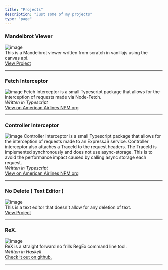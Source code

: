 ```yaml
---
title: "Projects"
description: "Just some of my projects"
type: "page"
---
```

### Mandelbrot Viewer  
![image](/images/mandelbrot-viewer.png)  
This is a Mandelbrot viewer written from scratch in vanillajs using the canvas api.  
[View Project](/projects/mandel.html)

---

### Fetch Interceptor
![image](/images/npmlogo.png)
Fetch Interceptor is a small Typescript package that allows for the interception of requests made via Node-Fetch.  
_Written in Typescript_   
[View on American Airlines NPM org](https://www.npmjs.com/package/@americanairlines/fetch-interceptor)

---
### Controller Interceptor
![image](/images/npmlogo.png)
Controller Interceptor is a small Typescript package that allows for the interception of requests made to an ExpressJS service. Controller interceptor also attaches a TraceId to the request headers. The TraceId is implemented synchronously and does not use async-storage. This is to avoid the performance impact caused by calling async storage each request.   
_Written in Typescript_   
[View on American Airlines NPM org](https://www.npmjs.com/package/@americanairlines/controller-interceptor)

---
### No Delete ( Text Editor )
![image](/images/no-delete.png)  
This is a text editor that doesn't allow for any deletion of text.  
[View Project](https://www.no-delete.com)

---

### ReX.
![image](/images/Rex.png)  
ReX is a straight forward no frills RegEx command line tool.  
_Written in Haskell_  
[Check it out on github.](https://github.com/chandler-barlow/ReX)

---
